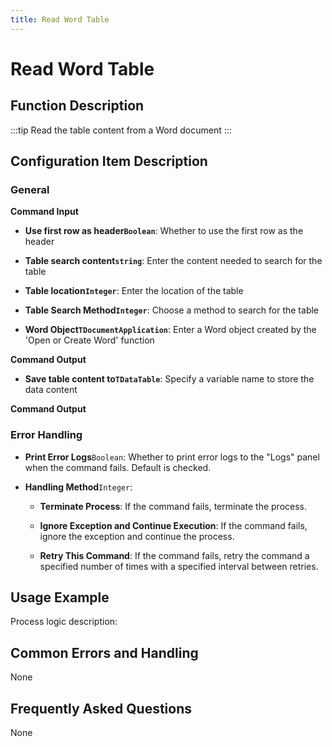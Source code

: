 ```yaml
---
title: Read Word Table
---
```


# Read Word Table

## Function Description

:::tip 
Read the table content from a Word document
:::

## Configuration Item Description

### General

**Command Input**

- **Use first row as header`Boolean`**: Whether to use the first row as the header

- **Table search content`string`**: Enter the content needed to search for the table

- **Table location`Integer`**: Enter the location of the table

- **Table Search Method`Integer`**: Choose a method to search for the table

- **Word Object`TDocumentApplication`**: Enter a Word object created by the 'Open or Create Word' function


**Command Output**

- **Save table content to`TDataTable`**: Specify a variable name to store the data content


**Command Output**

### Error Handling

- **Print Error Logs**`Boolean`: Whether to print error logs to the "Logs" panel when the command fails. Default is checked. 

- **Handling Method**`Integer`:

    - **Terminate Process**: If the command fails, terminate the process.

    - **Ignore Exception and Continue Execution**: If the command fails, ignore the exception and continue the process.

    - **Retry This Command**: If the command fails, retry the command a specified number of times with a specified interval between retries.

## Usage Example

Process logic description:

## Common Errors and Handling

None

## Frequently Asked Questions

None


